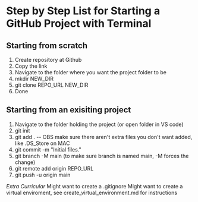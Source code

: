 # Step by Step List for Starting a GitHub Project with Terminal

## Starting from scratch

1. Create repository at Github
2. Copy the link
3. Navigate to the folder where you want the project folder to be
4. mkdir NEW_DIR
5. git clone REPO_URL NEW_DIR
6. Done

## Starting from an exisiting project

1. Navigate to the folder holding the project (or open folder in VS code)
2. git init
3. git add . -- OBS make sure there aren't extra files you don't want added, like .DS_Store on MAC
4. git commit -m "Initial files."
5. git branch -M main (to make sure branch is named main, -M forces the change)
6. git remote add origin REPO_URL
7. git push -u origin main

*Extra Curricular*
Might want to create a .gitignore
Might want to create a virtual enviroment, see create_virtual_environment.md for instructions